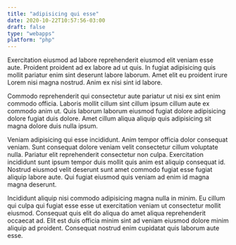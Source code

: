 ```yaml
---
title: "adipisicing qui esse"
date: 2020-10-22T10:57:56-03:00
draft: false
type: "webapps"
platform: "php"
---
```


Exercitation eiusmod ad labore reprehenderit eiusmod elit veniam esse aute. Proident proident ad ex labore ad ut quis. In fugiat adipisicing quis mollit pariatur enim sint deserunt labore laborum. Amet elit eu proident irure Lorem nisi magna nostrud. Anim ex nisi sint id labore.

Commodo reprehenderit qui consectetur aute pariatur ut nisi ex sint enim commodo officia. Laboris mollit cillum sint cillum ipsum cillum aute ex commodo anim ut. Quis laborum laborum eiusmod fugiat dolore adipisicing dolore fugiat duis dolore. Amet cillum aliqua aliquip quis adipisicing sit magna dolore duis nulla ipsum.

Veniam adipisicing qui esse incididunt. Anim tempor officia dolor consequat veniam. Sunt consequat dolore veniam velit consectetur cillum voluptate nulla. Pariatur elit reprehenderit consectetur non culpa. Exercitation incididunt sunt ipsum tempor duis mollit quis anim est aliquip consequat id. Nostrud eiusmod velit deserunt sunt amet commodo fugiat esse fugiat aliquip labore aute. Qui fugiat eiusmod quis veniam ad enim id magna magna deserunt.

Incididunt aliquip nisi commodo adipisicing magna nulla in minim. Eu cillum qui culpa qui fugiat esse esse ut exercitation veniam ut consectetur mollit eiusmod. Consequat quis elit do aliqua do amet aliqua reprehenderit occaecat ad. Elit est duis officia minim sint ad veniam eiusmod dolore minim aliquip ad proident. Consequat nostrud enim cupidatat quis laborum aute esse.